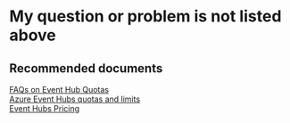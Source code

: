 <properties
    pageTitle="My question or problem is not listed above"
    description="My question or problem is not listed above"
    service="microsoft.eventhub"
    resource="namespaces"
    authors="v-miegge"
    ms.authors="v-miegge, chiragpa"
    displayOrder=""
    selfHelpType="generic"
    supportTopicIds="32636952"
    resourceTags=""
    productPesIds="16125"
    cloudEnvironments="public,BlackForest,Fairfax"
    articleId="39be2537-aba5-4daf-b567-dd8097f7aa8d"
/>

# My question or problem is not listed above

## Recommended documents

[FAQs on Event Hub Quotas](https://docs.microsoft.com/en-us/azure/event-hubs/event-hubs-faq#quotas)<br>
[Azure Event Hubs quotas and limits](https://docs.microsoft.com/en-us/azure/event-hubs/event-hubs-quotas)<br>
[Event Hubs Pricing](https://azure.microsoft.com/en-us/pricing/details/event-hubs/)
